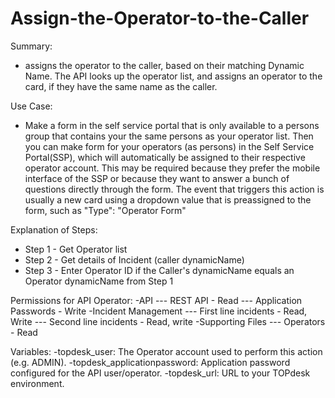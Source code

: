 # Assign-the-Operator-to-the-Caller

Summary:
- assigns the operator to the caller, based on their matching Dynamic Name. The API looks up the operator list, and assigns an operator to the card, if they have the same name as the caller.

Use Case:
- Make a form in the self service portal that is only available to a persons group that contains your the same persons as your operator list. Then you can make form for your operators (as persons) in the Self Service Portal(SSP), which will automatically be assigned to their respective operator account. This may be required because they prefer the mobile interface of the SSP or because they want to answer a bunch of questions directly through the form. The event that triggers this action is usually a new card using a dropdown value that is preassigned to the form, such as "Type": "Operator Form"
  
Explanation of Steps:
- Step 1 - Get Operator list
- Step 2 - Get details of Incident (caller dynamicName)
- Step 3 - Enter Operator ID if the Caller's dynamicName equals an Operator dynamicName from Step 1

Permissions for API Operator:
-API
--- REST API - Read
--- Application Passwords - Write
-Incident Management
--- First line incidents - Read, Write
--- Second line incidents - Read, write
-Supporting Files
--- Operators - Read

Variables:
-topdesk_user: The Operator account used to perform this action (e.g. ADMIN).
-topdesk_applicationpassword: Application password configured for the API user/operator.
-topdesk_url: URL to your TOPdesk environment.
